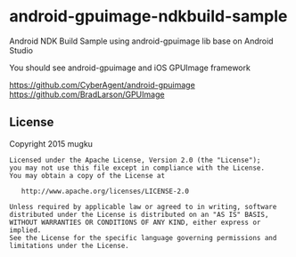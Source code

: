 # android-gpuimage-ndkbuild-sample
Android NDK Build Sample using android-gpuimage lib base on Android Studio

You should see android-gpuimage and iOS GPUImage framework

https://github.com/CyberAgent/android-gpuimage
https://github.com/BradLarson/GPUImage


License
-------------------------
Copyright 2015 mugku

    Licensed under the Apache License, Version 2.0 (the "License");
    you may not use this file except in compliance with the License.
    You may obtain a copy of the License at

       http://www.apache.org/licenses/LICENSE-2.0

    Unless required by applicable law or agreed to in writing, software
    distributed under the License is distributed on an "AS IS" BASIS,
    WITHOUT WARRANTIES OR CONDITIONS OF ANY KIND, either express or implied.
    See the License for the specific language governing permissions and
    limitations under the License.
